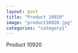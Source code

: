 ```yaml
---
layout: post
title: "Product 10920"
image: "product10920.jpg"
categories: "category1"
---
```

Product 10920
